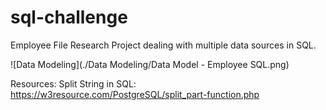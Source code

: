# sql-challenge
Employee File Research Project dealing with multiple data sources in SQL. 

![Data Modeling](./Data Modeling/Data Model - Employee SQL.png)

Resources:
Split String in SQL: https://w3resource.com/PostgreSQL/split_part-function.php 
